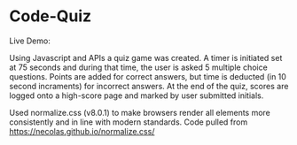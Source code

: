 # Code-Quiz

Live Demo: 

Using Javascript and APIs a quiz game was created.  A timer is initiated set at 75 seconds and during that time, the user is asked 5 multiple choice questions.  Points are added for correct answers, but time is deducted (in 10 second incraments) for incorrect answers.  At the end of the quiz, scores are logged onto a high-score page and marked by user submitted initials.

Used normalize.css (v8.0.1) to make browsers render all elements more consistently and in line with modern standards.  Code pulled from https://necolas.github.io/normalize.css/
